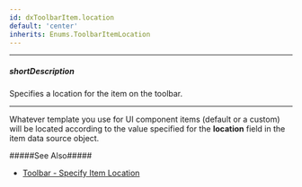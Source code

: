 ```yaml
---
id: dxToolbarItem.location
default: 'center'
inherits: Enums.ToolbarItemLocation
---
```

---
##### shortDescription
Specifies a location for the item on the toolbar.

---
Whatever template you use for UI component items (default or a custom) will be located according to the value specified for the **location** field in the item data source object.

#####See Also#####
- [Toolbar - Specify Item Location](/concepts/05%20UI%20Components/Toolbar/10%20Specify%20Item%20Location.md '/Documentation/Guide/UI_Components/Toolbar/Specify_Item_Location/')